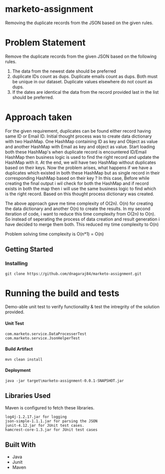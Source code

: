 # marketo-assignment
 Removing the duplicate records from the JSON based on the given rules.
 
# Problem Statement
 Remove the duplicate records from the given JSON based on the following rules.
1.	The data from the newest date should be preferred
2.	duplicate IDs count as dups. Duplicate emails count as dups. Both must be unique in our dataset. Duplicate values elsewhere do not count as dups.
3.	If the dates are identical the data from the record provided last in the list should be preferred.

# Approach taken
For the given requirement, duplicates can be found either record having same ID or Email ID. Initial thought process was to create data dictionary with two HashMap. One HashMap containing ID as key and Object as value and another HashMap with Email as key and object as value. Start loading both these HashMap's when duplicate record is encountered ID/Email HashMap then business logic is used to find the right record and update the HashMap with it. At the end, we will have two HashMap without duplicates based on their keys. Now the problem arises, what happens if we have a duplicates which existed in both these HashMap but as single record in their corresponding HashMap based on their key ? In this case, Before while creating the final output i wil check for both the HashMap and if record exists in both the map then i will use the same business logic to find which is the right record. Based on this thought process dictionary was created.

The above approach gave me time complexity of O(2n). O(n) for creating the data dictionary and another O(n) to create the results.  In my second iteration of code, i want to reduce this time complexity from O(2n) to O(n). So instead of seperating the process of data creation and result generation i have decided to merge them both. This reduced my time complexity to O(n)

Problem solving time complexity is O(n*1) = O(n)

## Getting Started

### Installing 
```
git clone https://github.com/dnagaraj84/marketo-assignment.git
```

# Running the build and tests

Demo-able unit test to verify functionality & test the intregrity of the solution provided.

#### Unit Test
```
com.marketo.service.DataProcesserTest
com.marketo.service.JsonHelperTest
```

#### Build Artifact
```
mvn clean install
```

#### Deployment
```
java -jar target\marketo-assignment-0.0.1-SNAPSHOT.jar
```

## Libraries Used

Maven is configured to fetch these libraries.
```
log4j-1.2.17.jar for logging
json-simple-1.1.1.jar for parsing the JSON
junit-4.12.jar for JUnit test cases.
hamcrest-core-1.3.jar for JUnit test cases
```

## Built With
* Java
* Junit
* Maven
